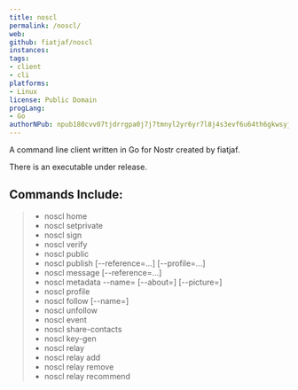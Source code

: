 ```yaml
---
title: noscl
permalink: /noscl/
web:
github: fiatjaf/noscl
instances:
tags:
- client
- cli
platforms:
- Linux
license: Public Domain
progLang:
- Go
authorNPub: npub180cvv07tjdrrgpa0j7j7tmnyl2yr6yr7l8j4s3evf6u64th6gkwsyjh6w6
---
```

A command line client written in Go for Nostr created by fiatjaf.

There is an executable under release. 

## Commands Include: 

> - noscl home
> - noscl setprivate <key>
> - noscl sign <event-json>
> - noscl verify <event-json>
> - noscl public
> - noscl publish [--reference=<id>...] [--profile=<id>...] <content>
> - noscl message [--reference=<id>...] <id> <content>
> - noscl metadata --name=<name> [--about=<about>] [--picture=<picture>]
> - noscl profile <key>
> - noscl follow <key> [--name=<name>]
> - noscl unfollow <key>
> - noscl event <id>
> - noscl share-contacts
> - noscl key-gen
> - noscl relay
> - noscl relay add <url>
> - noscl relay remove <url>
> - noscl relay recommend <url>

